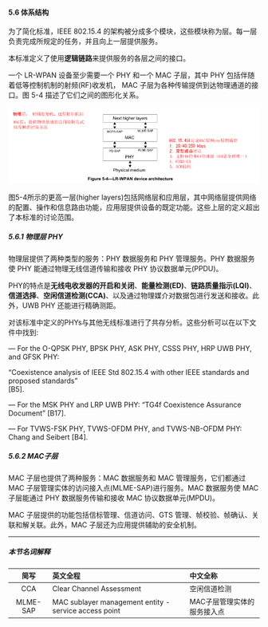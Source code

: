 #### 5.6 体系结构

为了简化标准，IEEE 802.15.4 的架构被分成多个模块，这些模块称为层。每一层负责完成所规定的任务，并且向上一层提供服务。

本标准定义了使用**逻辑链路**来提供服务的各层之间的接口。

一个 LR-WPAN 设备至少需要一个 PHY 和一个 MAC 子层，其中 PHY 包括伴随着低等控制机制的射频\(RF\)收发机， MAC 子层为各种传输提供到达物理通道的接口。图 5-4 描述了它们之间的图形化关系。

![](/image/5-4.png)

图5-4所示的更高一层\(higher layers\)包括网络层和应用层，其中网络层提供网络的配置、操作和信息路由功能，应用层提供设备的既定功能。这些上层的定义超出了本标准的讨论范围。

##### 5.6.1 物理层 PHY

物理层提供了两种类型的服务：PHY 数据服务和 PHY 管理服务。PHY 数据服务使 PHY 能通过物理无线信道传输和接收 PHY 协议数据单元\(PPDU\)。

PHY的特点是**无线电收发器的开启和关闭**、**能量检测\(ED\)**、**链路质量指示\(LQI\)**、**信道选择**、**空闲信道检测\(CCA\)**、以及通过物理媒介对数据包进行发送和接收。此外，UWB PHY 还能进行精确测距。

对该标准中定义的PHYs与其他无线标准进行了共存分析。这些分析可以在以下文件中找到:

— For the O-QPSK PHY, BPSK PHY, ASK PHY, CSSS PHY, HRP UWB PHY, and GFSK PHY:

“Coexistence analysis of IEEE Std 802.15.4 with other IEEE standards and proposed standards”  
\[B5\].

— For the MSK PHY and LRP UWB PHY: “TG4f Coexistence Assurance Document” \[B17\].

— For TVWS-FSK PHY, TVWS-OFDM PHY, and TVWS-NB-OFDM PHY: Chang and Seibert \[B4\].

##### 5.6.2 MAC子层

MAC 子层也提供了两种服务：MAC 数据服务和 MAC 管理服务，它们都通过 MAC 子层管理实体的访问接入点\(MLME-SAP\)进行服务。MAC 数据服务使 MAC 子层能通过 PHY 数据服务传输和接收 MAC 协议数据单元\(MPDU\)。

MAC 子层提供的功能包括信标管理、信道访问、GTS 管理、帧校验、帧确认、关联和解关联。此外，MAC 子层还为应用提供辅助的安全机制。  


---

##### 本节名词解释

| 简写 | 英文全程 | 中文全称 |
| :---: | :--- | :--- |
| CCA | Clear Channel Assessment | 空闲信道检测  |
| MLME-SAP | MAC sublayer management entity - service access point | MAC子层管理实体的服务接入点     |



